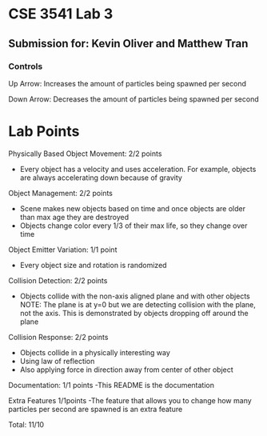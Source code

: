 ﻿# CSE 3541 Lab 3
## Submission for: Kevin Oliver and Matthew Tran
### Controls

Up Arrow: Increases the amount of particles being spawned per second

Down Arrow: Decreases the amount of particles being spawned per second

# Lab Points
Physically Based Object Movement: 2/2 points
- Every object has a velocity and uses acceleration. For example, objects are always accelerating down because of gravity

Object Management: 2/2 points
- Scene makes new objects based on time and once objects are older than max age they are destroyed
- Objects change color every 1/3 of their max life, so they change over time

Object Emitter Variation: 1/1 point
- Every object size and rotation is randomized

Collision Detection: 2/2 points
- Objects collide with the non-axis aligned plane and with other objects
NOTE: The plane is at y=0 but we are detecting collision with the plane, not the axis. This is demonstrated by objects dropping off around the plane

Collision Response: 2/2 points
- Objects collide in a physically interesting way
- Using law of reflection
- Also applying force in direction away from center of other object

Documentation: 1/1 points
-This README is the documentation

Extra Features 1/1points
-The feature that allows you to change how many particles per second are spawned is an extra feature

Total: 11/10
  